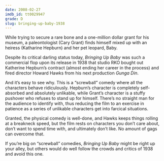 ```yaml
---
date: 2008-02-27
imdb_id: tt0029947
grade: D
slug: bringing-up-baby-1938
---
```


While trying to secure a rare bone and a one-million dollar grant for his museum, a paleontologist (Cary Grant) finds himself mixed up with an heiress (Katharine Hepburn) and her pet leopard, Baby.

Despite its critical darling status today, _Bringing Up Baby_ was such a commercial flop upon its release in 1938 that studio RKO bought out Katherine Hepburn’s contract (almost ending her career in the process) and fired director Howard Hawks from his next production <span data-imdb-id="tt0031398">_Gunga Din_</span>.

And it’s easy to see why. This is a “screwball” comedy where all the characters behave ridiculously. Hepburn’s character is completely self-absorbed and absolutely unlikable, while Grant’s character is a stuffy pushover who refuses to stand up for himself. There’s no straight man for the audience to identify with, thus reducing the film to an exercise in patience as a series of unlikable characters get into farcical situations.

Granted, the physical comedy is well-done, and Hawks keeps things rolling at a breakneck speed, but the film rests on characters you don’t care about, don’t want to spend time with, and ultimately don’t like. No amount of gags can overcome that.

If you’re big on “screwball” comedies, _Bringing Up Baby_ might be right up your alley, but others would do well follow the crowds and critics of 1938 and avoid this one.
